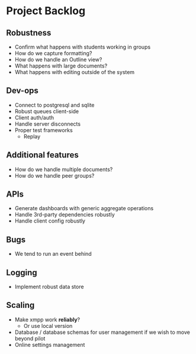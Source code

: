 Project Backlog
===============

Robustness
----------

* Confirm what happens with students working in groups
* How do we capture formatting?
* How do we handle an Outline view?
* What happens with large documents?
* What happens with editing outside of the system

Dev-ops
-------

* Connect to postgresql and sqlite
* Robust queues client-side
* Client auth/auth
* Handle server disconnects
* Proper test frameworks
  - Replay

Additional features
-------------------

* How do we handle multiple documents?
* How do we handle peer groups?

APIs
----

* Generate dashboards with generic aggregate operations
* Handle 3rd-party dependencies robustly
* Handle client config robustly

Bugs
----

* We tend to run an event behind

Logging
-------

* Implement robust data store

Scaling
-------

* Make xmpp work **reliably**?
  - Or use local version
* Database / database schemas for user management if we wish to move
  beyond pilot
* Online settings management

